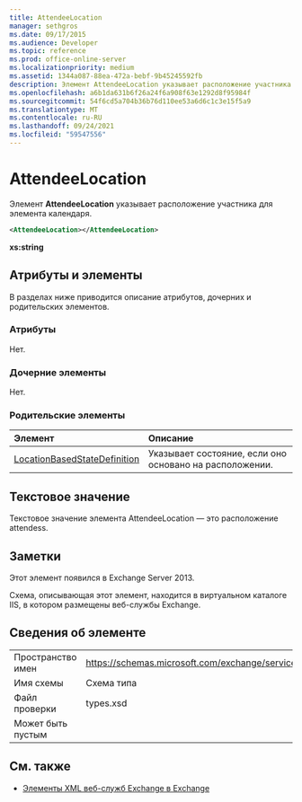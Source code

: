 ```yaml
---
title: AttendeeLocation
manager: sethgros
ms.date: 09/17/2015
ms.audience: Developer
ms.topic: reference
ms.prod: office-online-server
ms.localizationpriority: medium
ms.assetid: 1344a087-88ea-472a-bebf-9b45245592fb
description: Элемент AttendeeLocation указывает расположение участника для элемента календаря.
ms.openlocfilehash: a6b1da631b6f26a24f6a908f63e1292d8f95984f
ms.sourcegitcommit: 54f6cd5a704b36b76d110ee53a6d6c1c3e15f5a9
ms.translationtype: MT
ms.contentlocale: ru-RU
ms.lasthandoff: 09/24/2021
ms.locfileid: "59547556"
---
```

# <a name="attendeelocation"></a>AttendeeLocation

Элемент **AttendeeLocation** указывает расположение участника для элемента календаря. 
  
```XML
<AttendeeLocation></AttendeeLocation>
```

 **xs:string**
## <a name="attributes-and-elements"></a>Атрибуты и элементы

В разделах ниже приводится описание атрибутов, дочерних и родительских элементов.
  
### <a name="attributes"></a>Атрибуты

Нет.
  
### <a name="child-elements"></a>Дочерние элементы

Нет.
  
### <a name="parent-elements"></a>Родительские элементы

|**Элемент**|**Описание**|
|:-----|:-----|
|[LocationBasedStateDefinition](locationbasedstatedefinition.md) <br/> |Указывает состояние, если оно основано на расположении.  <br/> |
   
## <a name="text-value"></a>Текстовое значение

Текстовое значение элемента AttendeeLocation — это расположение attendess.
  
## <a name="remarks"></a>Заметки

Этот элемент появился в Exchange Server 2013.
  
Схема, описывающая этот элемент, находится в виртуальном каталоге IIS, в котором размещены веб-службы Exchange.
  
## <a name="element-information"></a>Сведения об элементе

|||
|:-----|:-----|
|Пространство имен  <br/> |https://schemas.microsoft.com/exchange/services/2006/types  <br/> |
|Имя схемы  <br/> |Схема типа  <br/> |
|Файл проверки  <br/> |types.xsd  <br/> |
|Может быть пустым  <br/> ||
   
## <a name="see-also"></a>См. также

- [Элементы XML веб-служб Exchange в Exchange](ews-xml-elements-in-exchange.md)

